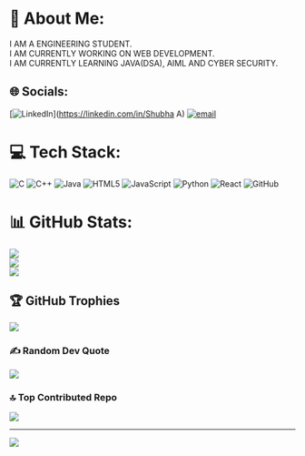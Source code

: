 # 💫 About Me:
I AM A ENGINEERING STUDENT.<br>I AM CURRENTLY WORKING ON WEB DEVELOPMENT.<br>I AM CURRENTLY LEARNING JAVA(DSA), AIML AND CYBER SECURITY. 


## 🌐 Socials:
[![LinkedIn](https://img.shields.io/badge/LinkedIn-%230077B5.svg?logo=linkedin&logoColor=white)](https://linkedin.com/in/Shubha A) [![email](https://img.shields.io/badge/Email-D14836?logo=gmail&logoColor=white)](mailto:shubhalakshmi073@gmail.com) 

# 💻 Tech Stack:
![C](https://img.shields.io/badge/c-%2300599C.svg?style=for-the-badge&logo=c&logoColor=white) ![C++](https://img.shields.io/badge/c++-%2300599C.svg?style=for-the-badge&logo=c%2B%2B&logoColor=white) ![Java](https://img.shields.io/badge/java-%23ED8B00.svg?style=for-the-badge&logo=openjdk&logoColor=white) ![HTML5](https://img.shields.io/badge/html5-%23E34F26.svg?style=for-the-badge&logo=html5&logoColor=white) ![JavaScript](https://img.shields.io/badge/javascript-%23323330.svg?style=for-the-badge&logo=javascript&logoColor=%23F7DF1E) ![Python](https://img.shields.io/badge/python-3670A0?style=for-the-badge&logo=python&logoColor=ffdd54) ![React](https://img.shields.io/badge/react-%2320232a.svg?style=for-the-badge&logo=react&logoColor=%2361DAFB) ![GitHub](https://img.shields.io/badge/github-%23121011.svg?style=for-the-badge&logo=github&logoColor=white)
# 📊 GitHub Stats:
![](https://github-readme-stats.vercel.app/api?username=shubha0405&theme=radical&hide_border=false&include_all_commits=true&count_private=true)<br/>
![](https://nirzak-streak-stats.vercel.app/?user=shubha0405&theme=radical&hide_border=false)<br/>
![](https://github-readme-stats.vercel.app/api/top-langs/?username=shubha0405&theme=radical&hide_border=false&include_all_commits=true&count_private=true&layout=compact)

## 🏆 GitHub Trophies
![](https://github-profile-trophy.vercel.app/?username=shubha0405&theme=radical&no-frame=false&no-bg=false&margin-w=4)

### ✍️ Random Dev Quote
![](https://quotes-github-readme.vercel.app/api?type=horizontal&theme=radical)

### 🔝 Top Contributed Repo
![](https://github-contributor-stats.vercel.app/api?username=shubha0405&limit=5&theme=dark&combine_all_yearly_contributions=true)

---
[![](https://visitcount.itsvg.in/api?id=shubha0405&icon=0&color=0)](https://visitcount.itsvg.in)

<!-- Proudly created with GPRM ( https://gprm.itsvg.in ) -->
